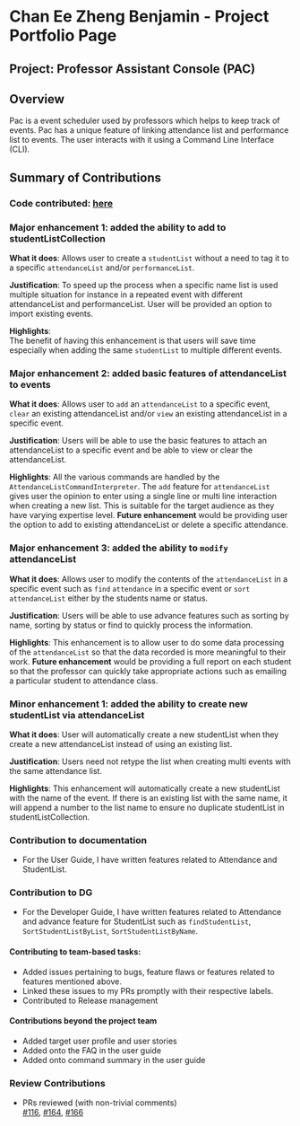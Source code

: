 # Chan Ee Zheng Benjamin - Project Portfolio Page
## Project: Professor Assistant Console (PAC)

## Overview
Pac is a event scheduler used by professors which helps to keep track of events. Pac has a unique feature of linking
attendance list and performance list to events. The user interacts with it using a Command Line Interface (CLI).

## Summary of Contributions

### Code contributed: [here](https://nus-cs2113-ay1920s2.github.io/tp-dashboard/#=undefined&search=benchan911)

### Major enhancement 1: added the ability to add to studentListCollection

**What it does**: 
    Allows user to create a `studentList` without a need to tag it to a specific `attendanceList` 
    and/or `performanceList`.
    
**Justification**: 
    To speed up the process when a specific name list is used multiple situation for instance in a repeated event with 
    different attendanceList and performanceList. User will be provided an option to import existing events.

**Highlights**:  
    The benefit of having this enhancement is that users will save time especially when adding the same `studentList` 
    to multiple different events.

### Major enhancement 2: added basic features of attendanceList to events

**What it does**: 
    Allows user to `add` an `attendanceList` to a specific event, `clear` an existing attendanceList and/or 
    `view` an existing attendanceList in a specific event.

**Justification**: 
    Users will be able to use the basic features to attach an attendanceList to a specific event and be able to view 
    or clear the attendanceList.

**Highlights**: 
    All the various commands are handled by the `AttendanceListCommandInterpreter`. The `add` feature 
    for `attendanceList` gives user the opinion to enter using a single line or multi line interaction when creating 
    a new list. This is suitable for the target audience as they have varying expertise level. **Future enhancement**
    would be providing user the option to add to existing attendanceList or delete a specific attendance.
    
### Major enhancement 3: added the ability to `modify` attendanceList

**What it does**: 
    Allows user to modify the contents of the `attendanceList` in a specific event such as `find` `attendance` in a 
    specific event or `sort` `attendanceList` either by the students name or status.

**Justification**: 
    Users will be able to use advance features such as sorting by name, sorting by status or find to quickly process
    the information. 

**Highlights**: 
    This enhancement is to allow user to do some data processing of the `attendanceList` so that the data recorded is
    more meaningful to their work. **Future enhancement** would be providing a full report on each student so that the 
    professor can quickly take appropriate actions such as emailing a particular student to attendance class.    

### Minor enhancement 1: added the ability to create new studentList via attendanceList

**What it does**:
    User will automatically create a new studentList when they create a new attendanceList instead of using an 
    existing list.

**Justification**:
    Users need not retype the list when creating multi events with the same attendance list.
    
**Highlights**:
    This enhancement will automatically create a new studentList with the name of the event. If there is an existing
    list with the same name, it will append a number to the list name to ensure no duplicate studentList in 
    studentListCollection.

### Contribution to documentation
- For the User Guide, I have written features related to Attendance and StudentList.

### Contribution to DG
- For the Developer Guide, I have written features related to Attendance and advance feature for 
  StudentList such as `findStudentList`, `SortStudentListByList`, `SortStudentListByName`. 

#### Contributing to team-based tasks:
- Added issues pertaining to bugs, feature flaws or features related to features mentioned above. 
- Linked these issues to my PRs promptly with their respective labels.
- Contributed to Release management

#### Contributions beyond the project team
- Added target user profile and user stories
- Added onto the FAQ in the user guide
- Added onto command summary in the user guide

### Review Contributions 
- PRs reviewed (with non-trivial comments)  
[#116](https://github.com/AY1920S2-CS2113T-T12-4/tp/pull/116), 
[#164](https://github.com/AY1920S2-CS2113T-T12-4/tp/pull/164), 
[#166](https://github.com/AY1920S2-CS2113T-T12-4/tp/pull/166) 